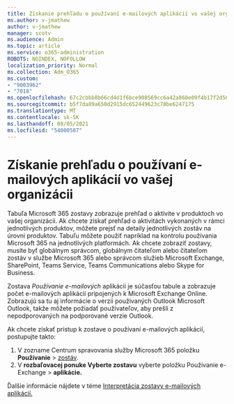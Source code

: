 ```yaml
---
title: Získanie prehľadu o používaní e-mailových aplikácií vo vašej organizácii
ms.author: v-jmathew
author: v-jmathew
manager: scotv
ms.audience: Admin
ms.topic: article
ms.service: o365-administration
ROBOTS: NOINDEX, NOFOLLOW
localization_priority: Normal
ms.collection: Adm_O365
ms.custom:
- "9003962"
- "7018"
ms.openlocfilehash: 67c2cbbb8b66cd4d1f6bce908569cc6a42a860e09f4b17f2d564aba724d0fc41
ms.sourcegitcommit: b5f7da89a650d2915dc652449623c78be6247175
ms.translationtype: MT
ms.contentlocale: sk-SK
ms.lasthandoff: 08/05/2021
ms.locfileid: "54000587"
---
```

# <a name="gain-insight-into-the-use-of-email-apps-in-your-organization"></a>Získanie prehľadu o používaní e-mailových aplikácií vo vašej organizácii

Tabuľa Microsoft 365 zostavy zobrazuje prehľad o aktivite v produktoch vo vašej organizácii. Ak chcete získať prehľad o aktivitách vykonaných v rámci jednotlivých produktov, môžete prejsť na detaily jednotlivých zostáv na úrovni produktov. Tabuľu môžete použiť napríklad na kontrolu používania Microsoft 365 na jednotlivých platformách. Ak chcete zobraziť zostavy, musíte byť globálnym správcom, globálnym čitateľom alebo čitateľom zostáv v službe Microsoft 365 alebo správcom služieb Microsoft Exchange, SharePoint, Teams Service, Teams Communications alebo Skype for Business.

Zostava *Používanie e-mailových* aplikácií je súčasťou tabule a zobrazuje počet e-mailových aplikácií pripojených k Microsoft Exchange Online. Zobrazujú sa tu aj informácie o verzii používaných Outlook Microsoft Outlook, takže môžete požiadať používateľov, aby prešli z nepodporovaných na podporované verzie Outlook.

Ak chcete získať prístup k zostave o používaní e-mailových aplikácií, postupujte takto:

1. V zozname Centrum spravovania služby Microsoft 365 položku **Používanie**  >  [zostáv](https://go.microsoft.com/fwlink/?linkid=2140342).
2. V **rozbaľovacej ponuke Vyberte zostavu** vyberte položku Používanie e-Exchange   >  **aplikácie.**

Ďalšie informácie nájdete v téme [Interpretácia zostavy e-mailových aplikácií.](https://go.microsoft.com/fwlink/?linkid=2140508)
